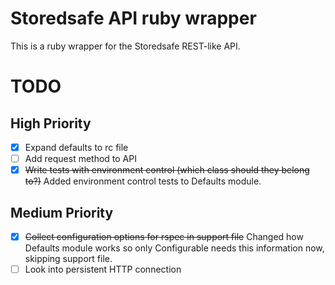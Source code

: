 # Storedsafe API ruby wrapper

This is a ruby wrapper for the Storedsafe REST-like API.

# TODO

## High Priority
- [x] Expand defaults to rc file
- [ ] Add request method to API
- [x] ~~Write tests with environment control (which class should they belong to?)~~ Added environment control tests to Defaults module.

## Medium Priority
- [x] ~~Collect configuration options for rspec in support file~~ Changed how Defaults module works so only Configurable needs this information now, skipping support file.
- [ ] Look into persistent HTTP connection

